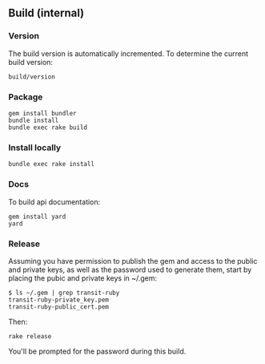 ## Build (internal)

### Version

The build version is automatically incremented.  To determine the
current build version:

    build/version

### Package

    gem install bundler
    bundle install
    bundle exec rake build

### Install locally

    bundle exec rake install

### Docs

To build api documentation:

    gem install yard
    yard

### Release

Assuming you have permission to publish the gem and access to the
public and private keys, as well as the password used to generate
them, start by placing the pubic and private keys in ~/.gem:

    $ ls ~/.gem | grep transit-ruby
    transit-ruby-private_key.pem
    transit-ruby-public_cert.pem

Then:

    rake release

You'll be prompted for the password during this build.
